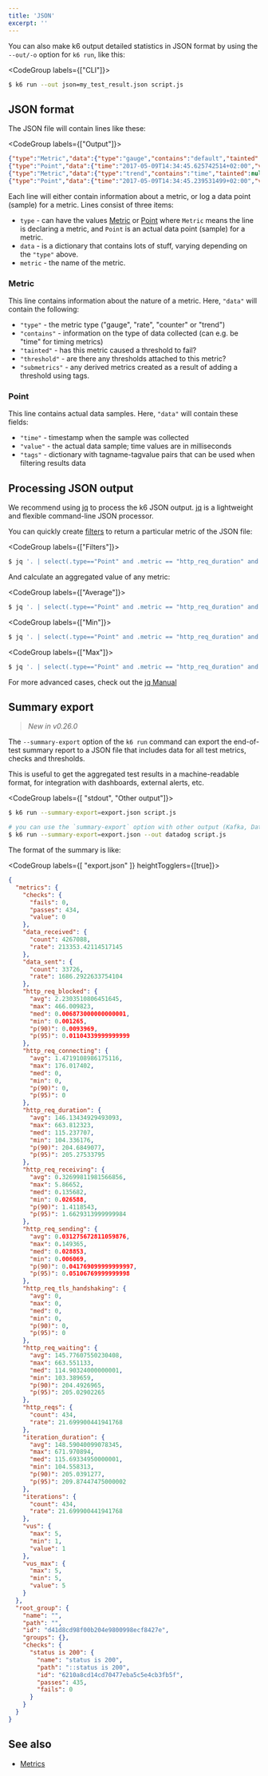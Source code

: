 ```yaml
---
title: 'JSON'
excerpt: ''
---
```


You can also make k6 output detailed statistics in JSON format by using the `--out/-o` option for `k6 run`, like this:

<CodeGroup labels={["CLI"]}>

```bash
$ k6 run --out json=my_test_result.json script.js
```

</CodeGroup>

## JSON format

The JSON file will contain lines like these:

<CodeGroup labels={["Output"]}>

```json
{"type":"Metric","data":{"type":"gauge","contains":"default","tainted":null,"thresholds":[],"submetrics":null},"metric":"vus"}
{"type":"Point","data":{"time":"2017-05-09T14:34:45.625742514+02:00","value":5,"tags":null},"metric":"vus"}
{"type":"Metric","data":{"type":"trend","contains":"time","tainted":null,"thresholds":["avg\u003c1000"],"submetrics":null},"metric":"http_req_duration"}
{"type":"Point","data":{"time":"2017-05-09T14:34:45.239531499+02:00","value":459.865729,"tags":{"group":"::my group::json","method":"GET","status":"200","url":"https://httpbin.org/get"}},"metric":"http_req_duration"}
```

</CodeGroup>

Each line will either contain information about a metric, or log a data point (sample) for a metric. Lines consist of three items:

- `type` - can have the values [Metric](#metric) or [Point](#point) where `Metric` means the line is declaring a metric, and `Point` is an actual data point (sample) for a metric.
- `data` - is a dictionary that contains lots of stuff, varying depending on the `"type"` above.
- `metric` - the name of the metric.

### Metric

This line contains information about the nature of a metric. Here, `"data"` will contain the following:

- `"type"` - the metric type ("gauge", "rate", "counter" or "trend")
- `"contains"` - information on the type of data collected (can e.g. be "time" for timing metrics)
- `"tainted"` - has this metric caused a threshold to fail?
- `"threshold"` - are there any thresholds attached to this metric?
- `"submetrics"` - any derived metrics created as a result of adding a threshold using tags.

### Point

This line contains actual data samples. Here, `"data"` will contain these fields:

- `"time"` - timestamp when the sample was collected
- `"value"` - the actual data sample; time values are in milliseconds
- `"tags"` - dictionary with tagname-tagvalue pairs that can be used when filtering results data

## Processing JSON output

We recommend using [jq][jq_url] to process the k6 JSON output. [jq][jq_url] is a lightweight and flexible command-line JSON processor.

You can quickly create [filters][jq_filters_url] to return a particular metric of the JSON file:

<CodeGroup labels={["Filters"]}>

```bash
$ jq '. | select(.type=="Point" and .metric == "http_req_duration" and .data.tags.status >= "200")' myscript-output.json
```

</CodeGroup>

And calculate an aggregated value of any metric:

<CodeGroup labels={["Average"]}>

```bash
$ jq '. | select(.type=="Point" and .metric == "http_req_duration" and .data.tags.status >= "200") | .data.value' myscript-output.json | jq -s 'add/length'
```

</CodeGroup>

<CodeGroup labels={["Min"]}>

```bash
$ jq '. | select(.type=="Point" and .metric == "http_req_duration" and .data.tags.status >= "200") | .data.value' myscript-output.json | jq -s min
```

</CodeGroup>

<CodeGroup labels={["Max"]}>

```bash
$ jq '. | select(.type=="Point" and .metric == "http_req_duration" and .data.tags.status >= "200") | .data.value' myscript-output.json | jq -s max
```

</CodeGroup>

For more advanced cases, check out the [jq Manual][jq_manual_url]

[jq_url]: https://stedolan.github.io/jq/ 'jq_url'
[jq_filters_url]: https://stedolan.github.io/jq/manual/#Basicfilters 'jq_filters_url'
[jq_manual_url]: https://stedolan.github.io/jq/manual/ 'jq_manual_url'

## Summary export

> _New in v0.26.0_

The `--summary-export` option of the `k6 run` command can export the end-of-test summary report to a JSON file that includes data for all test metrics, checks and thresholds.

This is useful to get the aggregated test results in a machine-readable format, for integration with dashboards, external alerts, etc.

<CodeGroup labels={[ "stdout", "Other output"]}>

```bash
$ k6 run --summary-export=export.json script.js
```

```bash
# you can use the `summary-export` option with other output (Kafka, Datadog, Cloud, InfluxDB, JSON...)
$ k6 run --summary-export=export.json --out datadog script.js
```

</CodeGroup>

The format of the summary is like:

<CodeGroup labels={[ "export.json" ]} heightTogglers={[true]}>

```json
{
  "metrics": {
    "checks": {
      "fails": 0,
      "passes": 434,
      "value": 0
    },
    "data_received": {
      "count": 4267088,
      "rate": 213353.42114517145
    },
    "data_sent": {
      "count": 33726,
      "rate": 1686.2922633754104
    },
    "http_req_blocked": {
      "avg": 2.2303510806451645,
      "max": 466.009823,
      "med": 0.006873000000000001,
      "min": 0.001265,
      "p(90)": 0.0093969,
      "p(95)": 0.01104339999999999
    },
    "http_req_connecting": {
      "avg": 1.4719108986175116,
      "max": 176.017402,
      "med": 0,
      "min": 0,
      "p(90)": 0,
      "p(95)": 0
    },
    "http_req_duration": {
      "avg": 146.13434929493093,
      "max": 663.812323,
      "med": 115.237707,
      "min": 104.336176,
      "p(90)": 204.6849077,
      "p(95)": 205.27533795
    },
    "http_req_receiving": {
      "avg": 0.32699811981566856,
      "max": 5.86652,
      "med": 0.135682,
      "min": 0.026588,
      "p(90)": 1.4118543,
      "p(95)": 1.6629313999999984
    },
    "http_req_sending": {
      "avg": 0.031275672811059876,
      "max": 0.149365,
      "med": 0.028853,
      "min": 0.006069,
      "p(90)": 0.041769099999999997,
      "p(95)": 0.05106769999999998
    },
    "http_req_tls_handshaking": {
      "avg": 0,
      "max": 0,
      "med": 0,
      "min": 0,
      "p(90)": 0,
      "p(95)": 0
    },
    "http_req_waiting": {
      "avg": 145.77607550230408,
      "max": 663.551133,
      "med": 114.90324000000001,
      "min": 103.389659,
      "p(90)": 204.4926965,
      "p(95)": 205.02902265
    },
    "http_reqs": {
      "count": 434,
      "rate": 21.699900441941768
    },
    "iteration_duration": {
      "avg": 148.59040099078345,
      "max": 671.970894,
      "med": 115.69334950000001,
      "min": 104.558313,
      "p(90)": 205.0391277,
      "p(95)": 209.87447475000002
    },
    "iterations": {
      "count": 434,
      "rate": 21.699900441941768
    },
    "vus": {
      "max": 5,
      "min": 1,
      "value": 1
    },
    "vus_max": {
      "max": 5,
      "min": 5,
      "value": 5
    }
  },
  "root_group": {
    "name": "",
    "path": "",
    "id": "d41d8cd98f00b204e9800998ecf8427e",
    "groups": {},
    "checks": {
      "status is 200": {
        "name": "status is 200",
        "path": "::status is 200",
        "id": "6210a8cd14cd70477eba5c5e4cb3fb5f",
        "passes": 435,
        "fails": 0
      }
    }
  }
}
```

</CodeGroup>

## See also

- [Metrics](/using-k6/metrics)
